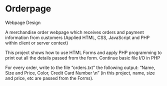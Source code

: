 # Orderpage



Webpage Design

A merchandise order webpage which receives orders and payment information from customers (Applied
HTML, CSS, JavaScript and PHP within client or server context)



This project shows how to use HTML Forms and apply PHP programming to print out all the details passed from the form. 
Continue basic file I/O in PHP


For every order, write to the file “orders.txt” the following output: 
“Name, Size and Price, Color, Credit Card Number \n” (in this project, name, size and price, etc are passed from the Forms). 


